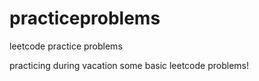 # practiceproblems
leetcode practice problems 

practicing during vacation some basic leetcode problems! 

